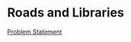 # Roads and Libraries

[Problem Statement](https://www.hackerrank.com/challenges/torque-and-development)